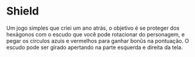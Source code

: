 # Shield

Um jogo simples que criei um ano atrás, o objetivo é se proteger dos hexágonos com o escudo que você pode rotacionar do personagem, e pegar os circulos azuis e vermelhos para ganhar bonûs na pontuação. O escudo pode ser girado apertando na parte esquerda e direita da tela.
